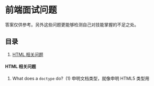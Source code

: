 # 前端面试问题
答案仅供参考。另外这些问题更能够检测自己对技能掌握的不足之处。


## 目录
1. [HTML 相关问题](#html-quesition)

#### <a name='html-quesition'>HTML 相关问题</a>
1. What does a `doctype` do?
  (1) 申明文档类型，就像申明 HTML5 类型用 <!DOCTYPE html>
